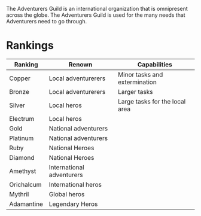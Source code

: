 The Adventurers Guild is an international organization that is omnipresent across the globe. The Adventurers Guild is used for the many needs that Adventurers need to go through.

# Rankings
| Ranking    | Renown                    | Capabilities                   |
| ---------- | ------------------------- | ------------------------------ |
| Copper     | Local adventurerers       | Minor tasks and extermination  |
| Bronze     | Local adventurerers       | Larger tasks                   |
| Silver     | Local heros               | Large tasks for the local area |
| Electrum   | Local heros               |                                |
| Gold       | National adventurers      |                                |
| Platinum   | National adventurers      |                                |
| Ruby       | National Heroes           |                                |
| Diamond    | National Heroes           |                                |
| Amethyst   | International adventurers |                                |
| Orichalcum | International heros       |                                |
| Mythril    | Global heros              |                                |
| Adamantine | Legendary Heros           |                                |
